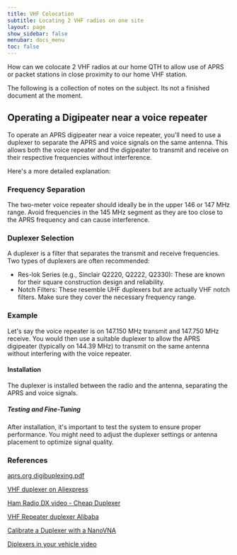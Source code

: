 ```yaml
---
title: VHF Colocation
subtitle: Locating 2 VHF radios on one site
layout: page
show_sidebar: false
menubar: docs_menu
toc: false
---
```


How can we colocate 2 VHF radios at our home QTH to allow use of APRS or packet stations in
close proximity to our home VHF station.

The following is a collection of notes on the subject. Its not a finished document at the moment.

## Operating a Digipeater near a voice repeater

To operate an APRS digipeater near a voice repeater, you'll need to use a duplexer to separate the APRS and
voice signals on the same antenna. This allows both the voice repeater and the digipeater to transmit
and receive on their respective frequencies without interference.

Here's a more detailed explanation:

### Frequency Separation

The two-meter voice repeater should ideally be in the upper 146 or 147 MHz range. Avoid frequencies in
the 145 MHz segment as they are too close to the APRS frequency and can cause interference.

### Duplexer Selection

A duplexer is a filter that separates the transmit and receive frequencies. Two types of duplexers are often recommended:

- Res-lok Series (e.g., Sinclair Q2220, Q2222, Q2330): These are known for their square construction design and reliability.
- Notch Filters: These resemble UHF duplexers but are actually VHF notch filters. Make sure they cover the necessary frequency range.

### Example

Let's say the voice repeater is on 147.150 MHz transmit and 147.750 MHz receive. You would then use a suitable
duplexer to allow the APRS digipeater (typically on 144.39 MHz) to transmit on the same antenna without interfering with
the voice repeater.

#### Installation

The duplexer is installed between the radio and the antenna, separating the APRS and voice signals.

##### Testing and Fine-Tuning

After installation, it's important to test the system to ensure proper performance. You might need to adjust the duplexer settings or antenna placement to optimize signal quality.

### References

[aprs.org digibuplexing.pdf](https://www.aprs.org/txt/digiduplexing.pdf)

[VHF duplexer on Aliexpress](https://www.aliexpress.com/item/1005005284394150.html)

[Ham Radio DX video - Cheap Duplexer](https://www.youtube.com/watch?v=I_Trk9OKG38&t=797s)

[VHF Repeater duplexer Alibaba](https://www.alibaba.com/product-detail/136-174MHz-VHF-0-6MHz-Duplexer_1600083924879.html?spm=a2700.shop_plgr.41413.35.30e37121rBZMJx)

[Calibrate a Duplexer with a NanoVNA](https://www.youtube.com/watch?v=TbEK4v_3Xuo)

[Diplexers in your vehicle video](https://www.youtube.com/watch?v=CJvJBDEDGiQ)